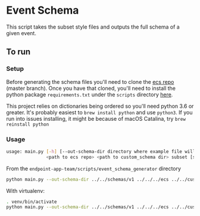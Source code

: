 # Event Schema

This script takes the subset style files and outputs the full schema of a given event.

## To run

### Setup

Before generating the schema files you'll need to clone the [ecs repo](https://github.com/elastic/ecs) (master branch).
Once you have that cloned, you'll need to install the python package `requirements.txt` under the `scripts` directory
[here](https://github.com/elastic/ecs/blob/master/scripts/requirements.txt).

This project relies on dictionaries being ordered
so you'll need python 3.6 or greater. It's probably easiest to `brew install python` and use
`python3`. If you run into issues installing, it might be because of macOS Catalina, try `brew reinstall python`

### Usage

```bash
usage: main.py [-h] [--out-schema-dir directory where example file will be copied]
               <path to ecs repo> <path to custom_schema dir> subset [subset ...] <path to output directory used by ecs to generate temporary files>
```

From the `endpoint-app-team/scripts/event_schema_generator` directory

```bash
python main.py --out-schema-dir ../../schemas/v1 ../../../ecs ../../custom_schemas ../../custom_subsets/elastic_endpoint/events/*.yaml test
```

With virtualenv:

```bash
. venv/bin/activate
python main.py --out-schema-dir ../../schemas/v1 ../../../ecs ../../custom_schemas ../../custom_subsets/elastic_endpoint/events/*.yaml test
```
